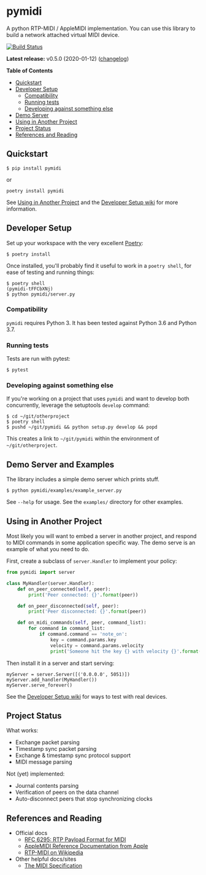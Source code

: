 # pymidi

A python RTP-MIDI / AppleMIDI implementation. You can use this library to build a network attached virtual MIDI device.

[![Build Status](https://travis-ci.org/mik3y/pymidi.svg?branch=main)](https://travis-ci.org/mik3y/pymidi)

**Latest release:** v0.5.0 (2020-01-12) ([changelog](https://github.com/mik3y/pymidi/blob/main/CHANGELOG.md))

<!-- START doctoc generated TOC please keep comment here to allow auto update -->
<!-- DON'T EDIT THIS SECTION, INSTEAD RE-RUN doctoc TO UPDATE -->
**Table of Contents**

- [Quickstart](#quickstart)
- [Developer Setup](#developer-setup)
  - [Compatibility](#compatibility)
  - [Running tests](#running-tests)
  - [Developing against something else](#developing-against-something-else)
- [Demo Server](#demo-server)
- [Using in Another Project](#using-in-another-project)
- [Project Status](#project-status)
- [References and Reading](#references-and-reading)

<!-- END doctoc generated TOC please keep comment here to allow auto update -->

## Quickstart

```
$ pip install pymidi
```
or

```
poetry install pymidi
```

See [Using in Another Project](#using-in-another-project) and the [Developer Setup wiki](wiki/Developer-MIDI-Setup) for more information.

## Developer Setup

Set up your workspace with the very excellent [Poetry](https://python-poetry.org/):

```
$ poetry install
```

Once installed, you'll probably find it useful to work in a `poetry shell`, for ease of testing and running things:

```
$ poetry shell
(pymidi-tFFCbXNj)
$ python pymidi/server.py
```

### Compatibility

`pymidi` requires Python 3. It has been tested against Python 3.6 and Python 3.7.

### Running tests

Tests are run with pytest:

```
$ pytest
```

### Developing against something else

If you're working on a project that uses `pymidi` and want to develop both concurrently, leverage the setuptools `develop` command:

```
$ cd ~/git/otherproject
$ poetry shell
$ pushd ~/git/pymidi && python setup.py develop && popd
```

This creates a link to `~/git/pymidi` within the environment of `~/git/otherproject`.

## Demo Server and Examples

The library includes a simple demo server which prints stuff.

```
$ python pymidi/examples/example_server.py
```

See `--help` for usage. See the `examples/` directory for other examples.

## Using in Another Project

Most likely you will want to embed a server in another project, and respond to MIDI commands in some application specific way. The demo serve is an example of what you need to do.

First, create a subclass of `server.Handler` to implement your policy:

```py
from pymidi import server

class MyHandler(server.Handler):
    def on_peer_connected(self, peer):
        print('Peer connected: {}'.format(peer))

    def on_peer_disconnected(self, peer):
        print('Peer disconnected: {}'.format(peer))

    def on_midi_commands(self, peer, command_list):
        for command in command_list:
            if command.command == 'note_on':
                key = command.params.key
                velocity = command.params.velocity
                print('Someone hit the key {} with velocity {}'.format(key, velocity))
```

Then install it in a server and start serving:

```
myServer = server.Server([('0.0.0.0', 5051)])
myServer.add_handler(MyHandler())
myServer.serve_forever()
```

See the [Developer Setup wiki](https://github.com/mik3y/pymidi/wiki/Developer-MIDI-Setup) for ways to test with real devices.

## Project Status

What works:
* Exchange packet parsing
* Timestamp sync packet parsing
* Exchange & timestamp sync protocol support
* MIDI message parsing

Not (yet) implemented:
* Journal contents parsing
* Verification of peers on the data channel
* Auto-disconnect peers that stop synchronizing clocks

## References and Reading

* Official docs
  - [RFC 6295: RTP Payload Format for MIDI](https://tools.ietf.org/html/rfc6295)
  - [AppleMIDI Reference Documentation from Apple](https://developer.apple.com/library/archive/documentation/Audio/Conceptual/MIDINetworkDriverProtocol/MIDI/MIDI.html)
  - [RTP-MIDI on Wikipedia](https://en.wikipedia.org/wiki/RTP-MIDI)
* Other helpful docs/sites
  - [The MIDI Specification](http://midi.teragonaudio.com/tech/midispec.htm)
